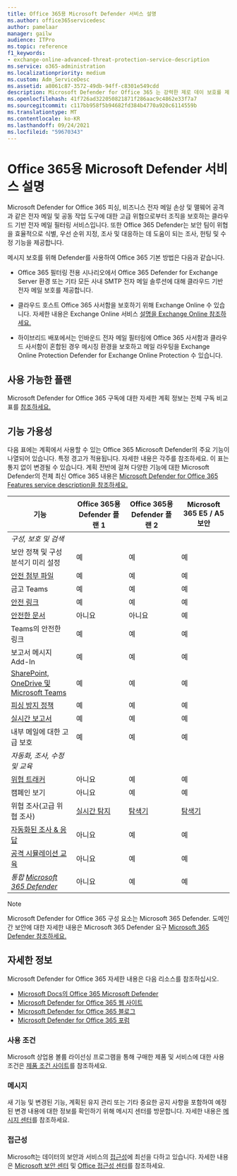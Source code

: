 ```yaml
---
title: Office 365용 Microsoft Defender 서비스 설명
ms.author: office365servicedesc
author: pamelaar
manager: gailw
audience: ITPro
ms.topic: reference
f1_keywords:
- exchange-online-advanced-threat-protection-service-description
ms.service: o365-administration
ms.localizationpriority: medium
ms.custom: Adm_ServiceDesc
ms.assetid: a8061c87-3572-49db-94ff-c8301e549cdd
description: Microsoft Defender for Office 365 는 강력한 제로 데이 보호를 제공하여 알 수 없는 맬웨어 및 바이러스로부터 조직을 보호하는 클라우드 기반 전자 메일 필터링 서비스로, 유해한 링크로부터 조직을 실시간으로 보호하는 기능을 포함합니다.
ms.openlocfilehash: 41f726ad322050821871f286aac9c4862e33f7a7
ms.sourcegitcommit: c117bb958f5b94682fd384b4770a920c6114559b
ms.translationtype: MT
ms.contentlocale: ko-KR
ms.lasthandoff: 09/24/2021
ms.locfileid: "59670343"
---
```

# <a name="microsoft-defender-for-office-365-service-description"></a>Office 365용 Microsoft Defender 서비스 설명

Microsoft Defender for Office 365 피싱, 비즈니스 전자 메일 손상 및 맬웨어 공격과 같은 전자 메일 및 공동 작업 도구에 대한 고급 위협으로부터 조직을 보호하는 클라우드 기반 전자 메일 필터링 서비스입니다. 또한 Office 365 Defender는 보안 팀이 위협을 효율적으로 식별, 우선 순위 지정, 조사 및 대응하는 데 도움이 되는 조사, 헌팅 및 수정 기능을 제공합니다.

메시지 보호를 위해 Defender를 사용하여 Office 365 기본 방법은 다음과 같습니다.

- Office 365 필터링 전용 시나리오에서 Office 365 Defender for Exchange Server 환경 또는 기타 모든 사내 SMTP 전자 메일 솔루션에 대해 클라우드 기반 전자 메일 보호를 제공합니다.

- 클라우드 호스트 Office 365 사서함을 보호하기 위해 Exchange Online 수 있습니다. 자세한 내용은 Exchange Online 서비스 [설명을 Exchange Online 참조하세요.](exchange-online-service-description/exchange-online-service-description.md)

- 하이브리드 배포에서는 인바운드 전자 메일 필터링에 Office 365 사서함과 클라우드 사서함이 혼합된 경우 메시징 환경을 보호하고 메일 라우팅을 Exchange Online Protection Defender for Exchange Online Protection 수 있습니다.

## <a name="available-plans"></a>사용 가능한 플랜

Microsoft Defender for Office 365 구독에 대한 자세한 계획 정보는 전체 구독 비교 표를 [참조하세요.](https://go.microsoft.com/fwlink/?linkid=2139145)

## <a name="feature-availability"></a>기능 가용성

다음 표에는 계획에서 사용할 수 있는 Office 365 Microsoft Defender의 주요 기능이 나열되어 있습니다. 특정 경고가 적용됩니다. 자세한 내용은 각주를 참조하세요. 이 표는 통지 없이 변경될 수 있습니다. 계획 전반에 걸쳐 다양한 기능에 대한 Microsoft Defender의 전체 최신 Office 365 내용은 [Microsoft Defender for Office 365 Features service description을 참조하세요.](microsoft-defender-for-office-365-features.md)

| 기능 | Office 365용 Defender 플랜 1 | Office 365용 Defender 플랜 2 | Microsoft 365 E5 / A5 보안 |
|---------|--------------------------------|--------------------------------|--------------------------------|
| *구성, 보호 및 검색* | | | |
| 보안 정책 및 구성 분석기 미리 설정 | 예 | 예 | 예 |
| [안전 첨부 파일](microsoft-defender-for-office-365-features.md#safe-attachments) | 예 | 예 | 예 |
| 금고 Teams | 예 | 예 | 예 |
| [안전 링크](microsoft-defender-for-office-365-features.md#safe-links) | 예 | 예 | 예 |
| [안전한 문서](microsoft-defender-for-office-365-features.md#safe-documents) | 아니요 | 아니요 | 예 |
| Teams의 안전한 링크 | 예 | 예 | 예 |
| 보고서 메시지 Add-In | 예 | 예 | 예 |
| [SharePoint, OneDrive 및 Microsoft Teams](microsoft-defender-for-office-365-features.md#protection-for-sharepoint-onedrive-and-microsoft-teams) | 예 | 예 | 예 |
| [피싱 방지 정책](microsoft-defender-for-office-365-features.md#anti-phishing-policies) | 예 | 예 | 예 |
| [실시간 보고서](microsoft-defender-for-office-365-features.md#real-time-reports) | 예 | 예 | 예 |
| 내부 메일에 대한 고급 보호 | 예 | 예 | 예 |
| *자동화, 조사, 수정 및 교육* | | | |
| [위협 트래커](microsoft-defender-for-office-365-features.md#threat-trackers) | 아니요 | 예 | 예 |
| 캠페인 보기 | 아니요 | 예 | 예 |
| 위협 조사(고급 위협 조사) | [실시간 탐지](microsoft-defender-for-office-365-features.md#real-time-detections) | [탐색기](microsoft-defender-for-office-365-features.md#threat-explorer) | [탐색기](microsoft-defender-for-office-365-features.md#threat-explorer) |
| [자동화된 조사 & 응답](microsoft-defender-for-office-365-features.md#automated-investigation--response) | 아니요 | 예 | 예 |
| [공격 시뮬레이션 교육](microsoft-defender-for-office-365-features.md#attack-simulation-training) | 아니요 | 예 | 예 |
| *통합 [Microsoft 365 Defender](/microsoft-365/security/defender/microsoft-365-defender)* | 아니요 | 예 | 예 |

> [!NOTE]
> Microsoft Defender for Office 365 구성 요소는 Microsoft 365 Defender. 도메인 간 보안에 대한 자세한 내용은 Microsoft 365 Defender 요구 [Microsoft 365 Defender 참조하세요.](/microsoft-365/security/mtp/prerequisites)

## <a name="learn-more"></a>자세한 정보

Microsoft Defender for Office 365 자세한 내용은 다음 리소스를 참조하십시오.

- [Microsoft Docs의 Office 365 Microsoft Defender](/microsoft-365/security/office-365-security/defender-for-office-365)
- [Microsoft Defender for Office 365 웹 사이트](https://www.microsoft.com/security/business/threat-protection/office-365-defender)
- [Microsoft Defender for Office 365 블로그](https://techcommunity.microsoft.com/t5/microsoft-defender-for-office/bg-p/MicrosoftDefenderforOffice365Blog)
- [Microsoft Defender for Office 365 포럼](https://techcommunity.microsoft.com/t5/microsoft-defender-for-office/bd-p/MicrosoftDefenderforOffice365)

### <a name="licensing-terms"></a>사용 조건

Microsoft 상업용 볼륨 라이선싱 프로그램을 통해 구매한 제품 및 서비스에 대한 사용 조건은 [제품 조건 사이트](https://www.microsoft.com/licensing/terms/)를 참조하세요.

### <a name="messaging"></a>메시지

새 기능 및 변경된 기능, 계획된 유지 관리 또는 기타 중요한 공지 사항을 포함하여 예정된 변경 내용에 대한 정보를 확인하기 위해 메시지 센터를 방문합니다. 자세한 내용은 [메시지 센터](/microsoft-365/admin/manage/message-center)를 참조하세요.

### <a name="accessibility"></a>접근성

Microsoft는 데이터의 보안과 서비스의 [접근성](https://www.microsoft.com/trust-center/compliance/accessibility)에 최선을 다하고 있습니다. 자세한 내용은 [Microsoft 보안 센터](https://www.microsoft.com/trust-center) 및 [Office 접근성 센터](https://support.office.com/article/ecab0fcf-d143-4fe8-a2ff-6cd596bddc6d)를 참조하세요.
